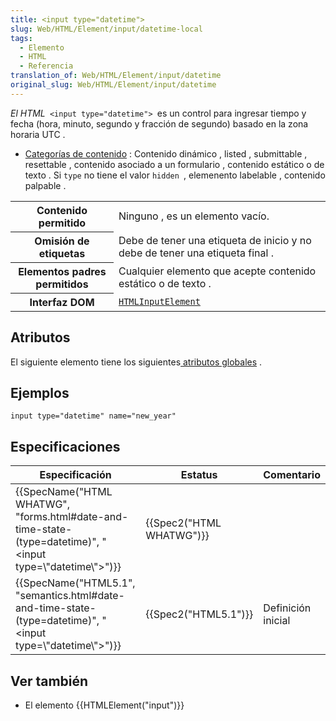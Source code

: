 ```yaml
---
title: <input type="datetime">
slug: Web/HTML/Element/input/datetime-local
tags:
  - Elemento
  - HTML
  - Referencia
translation_of: Web/HTML/Element/input/datetime
original_slug: Web/HTML/Element/input/datetime
---
```

<p><span class="seoSummary"><dfn>El HTML</dfn><code> &lt;input type="datetime"&gt; </code>es un control para ingresar tiempo y fecha (hora, minuto, segundo y fracción de segundo) basado en la zona horaria UTC . <dfn> </dfn></span></p>

<ul>
 <li><a href="/es/docs/Web/Guide/HTML/categorias_de_contenido">Categorías de contenido</a> : Contenido dinámico , listed , submittable , resettable , contenido asociado a un formulario , contenido estático o de texto . Si <code>type</code>  no tiene el valor <code>hidden </code>, elemenento labelable , contenido palpable .</li>
</ul>

<table class="properties">
 <tbody>
  <tr>
   <th scope="row">Contenido permitido</th>
   <td>Ninguno , es un elemento vacío.</td>
  </tr>
  <tr>
   <th scope="row">Omisión de etiquetas</th>
   <td>Debe de tener una etiqueta de inicio y no debe de tener una etiqueta final .</td>
  </tr>
  <tr>
   <th scope="row">Elementos padres permitidos</th>
   <td>Cualquier elemento que acepte contenido estático o de texto .</td>
  </tr>
  <tr>
   <th scope="row">Interfaz DOM</th>
   <td><a href="https://developer.mozilla.org/en-US/docs/Web/API/HTMLInputElement" title="The HTMLInputElement interface provides special properties and methods (beyond the regular HTMLElement interface it also has available to it by inheritance) for manipulating the layout and presentation of input elements."><code>HTMLInputElement</code></a></td>
  </tr>
 </tbody>
</table>

<h2 id="Atributos">Atributos</h2>

<p>El siguiente elemento tiene los siguientes<a href="/es/docs/Web/HTML/Atributos_Globales"> atributos globales</a> .</p>

<h2 id="Ejemplos">Ejemplos</h2>

<div class="">
<p><code><span class="highELE">input</span> <span class="highATT">type=</span><span class="highVAL">"datetime"</span> <span class="highATT">name=</span><span class="highVAL">"new_year"</span><span class="highGT"> </span></code></p>
</div>

<h2 id="Especificaciones">Especificaciones</h2>

<table class="standard-table">
 <thead>
  <tr>
   <th scope="col">Especificación</th>
   <th scope="col">Estatus</th>
   <th scope="col">Comentario</th>
  </tr>
 </thead>
 <tbody>
  <tr>
   <td>{{SpecName("HTML WHATWG", "forms.html#date-and-time-state-(type=datetime)", "&lt;input type=\"datetime\"&gt;")}}</td>
   <td>{{Spec2("HTML WHATWG")}}</td>
   <td> </td>
  </tr>
  <tr>
   <td>{{SpecName("HTML5.1", "semantics.html#date-and-time-state-(type=datetime)", "&lt;input type=\"datetime\"&gt;")}}</td>
   <td>{{Spec2("HTML5.1")}}</td>
   <td>Definición inicial</td>
  </tr>
 </tbody>
</table>



<h2 id="Ver_también">Ver también</h2>

<ul>
 <li>El elemento {{HTMLElement("input")}}</li>
</ul>
